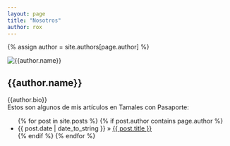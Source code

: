 ```yaml
---
layout: page
title: "Nosotros"
author: rox
---
```

{% assign author = site.authors[page.author] %}

<div class="row">
<div class="col-md-4">
<div class="author-image" style="border: 0">
    <img src="{{author.image}}" alt="{{author.name}}" title="{{author.name}}" />
</div>
</div>
<div class="col-md-8">
<div class="author-info">
    <h2 rel="author">{{author.name}}</h2>
    <p>{{author.bio}} <br />Estos son algunos de mis artículos en Tamales con Pasaporte:</p>
</div>
</div>
</div>

<ul class="posts">
{% for post in site.posts %}
    {% if post.author contains page.author %}
        <li><span>{{ post.date | date_to_string }}</span> &raquo; <a href="{{ post.url }}">{{ post.title }}</a></li>
    {% endif %}
{% endfor %}
</ul>
